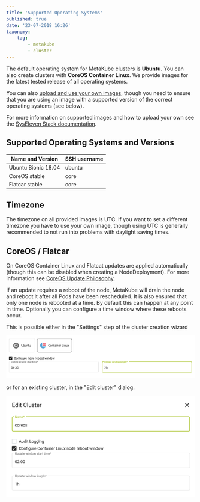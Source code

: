 ```yaml
---
title: 'Supported Operating Systems'
published: true
date: '23-07-2018 16:26'
taxonomy:
    tag:
        - metakube
        - cluster
---
```


The default operating system for MetaKube clusters is **Ubuntu**. You can also create clusters with **CoreOS Container Linux**. We provide images for the latest tested release of all operating systems.

You can also [upload and use your own images](../../04.tutorials/12.how-to-use-custom-images-for-your-worker-nodes/default.en.md), though you need to ensure that you are using an image with a supported version of the correct operating systems (see below).

For more information on supported images and how to upload your own see the [SysEleven Stack documentation](https://docs.syseleven.de/syseleven-stack/en/reference/images).

## Supported Operating Systems and Versions

| Name and Version | SSH username |
| ---------------- | ------------ |
| Ubuntu Bionic 18.04 | ubuntu |
| CoreOS stable | core |
| Flatcar stable | core |

## Timezone

The timezone on all provided images is UTC. If you want to set a different timezone you have to use your own image, though using UTC is generally recommended to not run into problems with daylight saving times.

## CoreOS / Flatcar

On CoreOS Container Linux and Flatcat updates are applied automatically (though this can be disabled when creating a NodeDeployment). For more information see [CoreOS Update Philosophy](https://coreos.com/why/#updates).

If an update requires a reboot of the node, MetaKube will drain the node and reboot it after all Pods have been rescheduled. It is also ensured that only one node is rebooted at a time. By default this can happen at any point in time. Optionally you can configure a time window where these reboots occur.

This is possible either in the "Settings" step of the cluster creation wizard

![Update window wizard](update-window-wizard.png)

or for an existing cluster, in the "Edit cluster" dialog.

![Update window edit dialog](update-window-edit.png)
